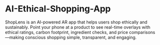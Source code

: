 # AI-Ethical-Shopping-App
ShopLens is an AI-powered AR app that helps users shop ethically and sustainably. Point your phone at a product to see real-time overlays with ethical ratings, carbon footprint, ingredient checks, and price comparisons—making conscious shopping simple, transparent, and engaging.
